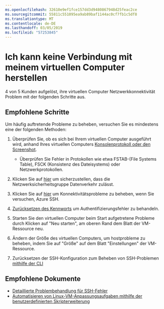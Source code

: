 ```yaml
---
ms.openlocfilehash: 32610e9ef1fce157dd3d9480867948d25feac2ce
ms.sourcegitcommit: 55811c551095ea9ab89baf1144ac0cf7fb1c5df8
ms.translationtype: MT
ms.contentlocale: de-DE
ms.lasthandoff: 03/05/2019
ms.locfileid: "57253845"
---
```

<properties
    pageTitle="Ich kann keine Verbindung mit meinem virtuellen Computer herstellen"
    description="Ich kann keine Verbindung mit meinem virtuellen Computer herstellen "
    service="microsoft.classiccompute"
    resource="virtualmachines"
    authors="ScottAzure"
    ms.author="scotro"
    displayOrder="2"
    selfHelpType="resource"
    supportTopicIds="32615531,32615526"
    resourceTags="linux,redhat,Ubuntu"
    productPesIds="16470,15797,15571,16454"
    cloudEnvironments="public"
    articleId="420298f8-b3fb-49f2-b359-f7cdf357901c"
    category="Konnektivität"
    searchTags="kann keine Verbindung herstellen, kann keine Verbindung herstellen, Vm, Rdp-Konnektivität"
 />

# <a name="i-cant-connect-to-my-vm"></a>Ich kann keine Verbindung mit meinem virtuellen Computer herstellen

4 von 5 Kunden aufgelöst, ihre virtuellen Computer Netzwerkkonnektivität Problem mit der folgenden Schritte aus.<br>

## <a name="recommended-steps"></a>**Empfohlene Schritte**

Um häufig auftretende Probleme zu beheben, versuchen Sie es mindestens eine der folgenden Methoden:<br>

1. Überprüfen Sie, ob es sich bei Ihrem virtuellen Computer ausgeführt wird, anhand Ihres virtuellen Computers [Konsolenprotokoll oder den Screenshot](data-blade:Microsoft_Azure_Classic_Compute.VirtualMachineSerialConsoleLogBlade.id.$resourceId).<br>

    * Überprüfen Sie Fehler in Protokollen wie etwa FSTAB-(File Systems Table), FSCK (Konsistenz des Dateisystems) oder Netzwerkprotokollen.<br>

2. Klicken Sie auf [hier](data-blade:microsoft_azure_network.verifyipflowblade.vmId.$resourceId) um sicherzustellen, dass die Netzwerksicherheitsgruppe Datenverkehr zulässt.<br>
3. Klicken Sie auf [hier](data-blade:microsoft_azure_network.NetworkWatcherConnectivityBlade.id.$resourceId) um Konnektivitätsprobleme zu beheben, wenn Sie versuchen, Azure SSH.<br>
4. [Zurücksetzen des Kennworts](data-blade:Microsoft_Azure_Classic_Compute.PasswordResetBlade.id.$resourceId) um Authentifizierungsfehler zu behandeln.<br>
5. Starten Sie den virtuellen Computer beim Start aufgetretene Probleme durch Klicken auf "Neu starten", am oberen Rand dem Blatt der VM-Ressource neu.<br>
6. Ändern der Größe des virtuellen Computers, um hostprobleme zu beheben, indem Sie auf "Größe" auf dem Blatt "Einstellungen" der VM-Ressource.<br>
7. Zurücksetzen der SSH-Konfiguration zum Beheben von SSH-Problemen [mithilfe der CLI](https://docs.microsoft.com/azure/virtual-machines/linux/classic/reset-access-classic#sshconfigresetcli)

## <a name="recommended-documents"></a>**Empfohlene Dokumente**

* [Detaillierte Problembehandlung für SSH-Fehler](https://azure.microsoft.com/documentation/articles/virtual-machines-troubleshoot-ssh-connections/#detailed-troubleshooting-of-ssh-errors)<br>
* [Automatisieren von Linux-VM-Anpassungsaufgaben mithilfe der benutzerdefinierten Skripterweiterung](https://azure.microsoft.com/blog/automate-linux-vm-customization-tasks-using-customscript-extension)
